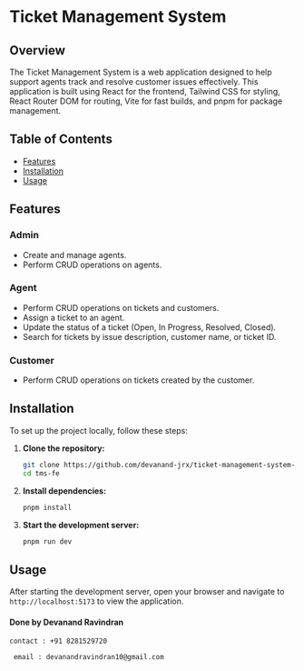 
# Ticket Management System

## Overview

The Ticket Management System is a web application designed to help support agents track and resolve customer issues effectively. This application is built using React for the frontend, Tailwind CSS for styling, React Router DOM for routing, Vite for fast builds, and pnpm for package management.

## Table of Contents

- [Features](#features)
- [Installation](#installation)
- [Usage](#usage)

## Features

### Admin
- Create and manage agents.
- Perform CRUD operations on agents.

### Agent
- Perform CRUD operations on tickets and customers.
- Assign a ticket to an agent.
- Update the status of a ticket (Open, In Progress, Resolved, Closed).
- Search for tickets by issue description, customer name, or ticket ID.

### Customer
- Perform CRUD operations on tickets created by the customer.

## Installation

To set up the project locally, follow these steps:

1. **Clone the repository:**
    ```bash
    git clone https://github.com/devanand-jrx/ticket-management-system-fe.git
    cd tms-fe
    ```

2. **Install dependencies:**
    ```bash
    pnpm install
    ```

3. **Start the development server:**
    ```bash
    pnpm run dev
    ```

## Usage

After starting the development server, open your browser and navigate to `http://localhost:5173` to view the application.



#### Done by Devanand Ravindran 
```contact : +91 8281529720 ```

``` email : devanandravindran10@gmail.com```

